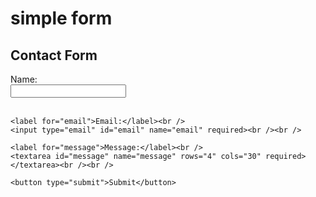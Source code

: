 <!DOCTYPE html>
<html lang="en">
<head>
  <meta charset="UTF-8">
  <title>Simple HTML Form</title>
  <style>
    .body{
      backgroun color👱‍♂️
  </style>
</head>
  <h1>simple form</h1>
<body>
  <h2>Contact Form</h2>
  <form action="/submit" method="post">
    <label for="name">Name:</label><br />
    <input type="text" id="name" name="name" required><br /><br />

    <label for="email">Email:</label><br />
    <input type="email" id="email" name="email" required><br /><br />

    <label for="message">Message:</label><br />
    <textarea id="message" name="message" rows="4" cols="30" required></textarea><br /><br />

    <button type="submit">Submit</button>
  </form>
</body>
</html>

